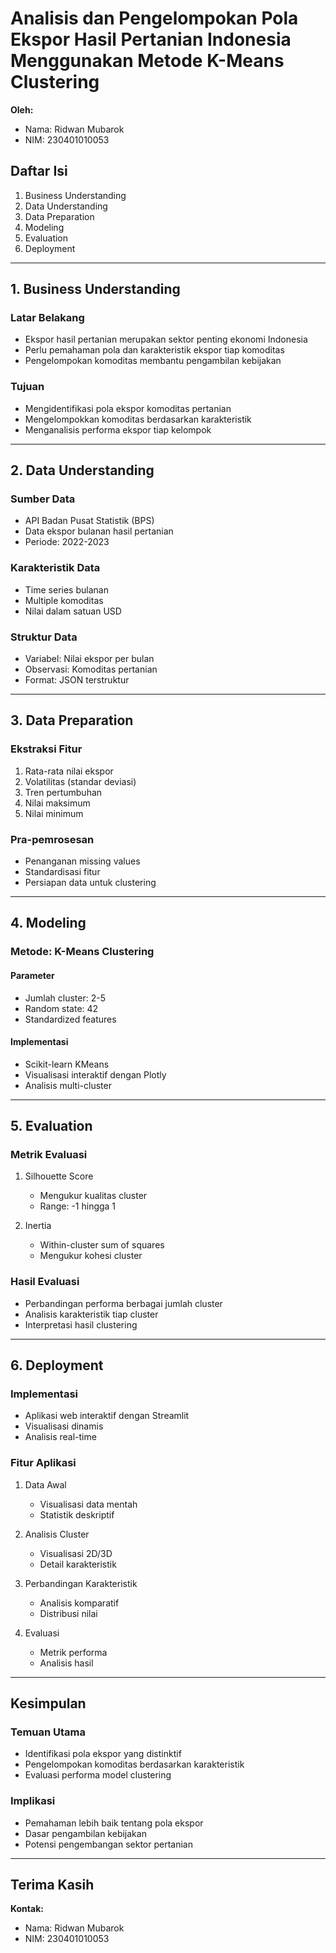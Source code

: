 # Analisis dan Pengelompokan Pola Ekspor Hasil Pertanian Indonesia Menggunakan Metode K-Means Clustering

**Oleh:**
- Nama: Ridwan Mubarok
- NIM: 230401010053

## Daftar Isi
1. Business Understanding
2. Data Understanding
3. Data Preparation
4. Modeling
5. Evaluation
6. Deployment

---

## 1. Business Understanding

### Latar Belakang
- Ekspor hasil pertanian merupakan sektor penting ekonomi Indonesia
- Perlu pemahaman pola dan karakteristik ekspor tiap komoditas
- Pengelompokan komoditas membantu pengambilan kebijakan

### Tujuan
- Mengidentifikasi pola ekspor komoditas pertanian
- Mengelompokkan komoditas berdasarkan karakteristik
- Menganalisis performa ekspor tiap kelompok

---

## 2. Data Understanding

### Sumber Data
- API Badan Pusat Statistik (BPS)
- Data ekspor bulanan hasil pertanian
- Periode: 2022-2023

### Karakteristik Data
- Time series bulanan
- Multiple komoditas
- Nilai dalam satuan USD

### Struktur Data
- Variabel: Nilai ekspor per bulan
- Observasi: Komoditas pertanian
- Format: JSON terstruktur

---

## 3. Data Preparation

### Ekstraksi Fitur
1. Rata-rata nilai ekspor
2. Volatilitas (standar deviasi)
3. Tren pertumbuhan
4. Nilai maksimum
5. Nilai minimum

### Pra-pemrosesan
- Penanganan missing values
- Standardisasi fitur
- Persiapan data untuk clustering

---

## 4. Modeling

### Metode: K-Means Clustering

#### Parameter
- Jumlah cluster: 2-5
- Random state: 42
- Standardized features

#### Implementasi
- Scikit-learn KMeans
- Visualisasi interaktif dengan Plotly
- Analisis multi-cluster

---

## 5. Evaluation

### Metrik Evaluasi
1. Silhouette Score
   - Mengukur kualitas cluster
   - Range: -1 hingga 1

2. Inertia
   - Within-cluster sum of squares
   - Mengukur kohesi cluster

### Hasil Evaluasi
- Perbandingan performa berbagai jumlah cluster
- Analisis karakteristik tiap cluster
- Interpretasi hasil clustering

---

## 6. Deployment

### Implementasi
- Aplikasi web interaktif dengan Streamlit
- Visualisasi dinamis
- Analisis real-time

### Fitur Aplikasi
1. Data Awal
   - Visualisasi data mentah
   - Statistik deskriptif

2. Analisis Cluster
   - Visualisasi 2D/3D
   - Detail karakteristik

3. Perbandingan Karakteristik
   - Analisis komparatif
   - Distribusi nilai

4. Evaluasi
   - Metrik performa
   - Analisis hasil

---

## Kesimpulan

### Temuan Utama
- Identifikasi pola ekspor yang distinktif
- Pengelompokan komoditas berdasarkan karakteristik
- Evaluasi performa model clustering

### Implikasi
- Pemahaman lebih baik tentang pola ekspor
- Dasar pengambilan kebijakan
- Potensi pengembangan sektor pertanian

---

## Terima Kasih

**Kontak:**
- Nama: Ridwan Mubarok
- NIM: 230401010053 